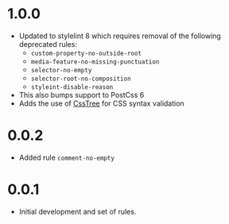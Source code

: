 # 1.0.0
- Updated to stylelint 8 which requires removal of the following deprecated rules:
  - `custom-property-no-outside-root`
  - `media-feature-no-missing-punctuation`
  - `selector-no-empty`
  - `selector-root-no-composition`
  - `styleint-disable-reason`
- This also bumps support to PostCss 6
- Adds the use of [CssTree](https://github.com/csstree/csstree) for CSS syntax validation

# 0.0.2
- Added rule `comment-no-empty`

# 0.0.1

- Initial development and set of rules.

